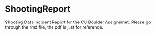 # ShootingReport
Shooting Data Incident Report for the CU Boulder Assignmnet. Please go through the rmd file, the pdf is just for reference.

